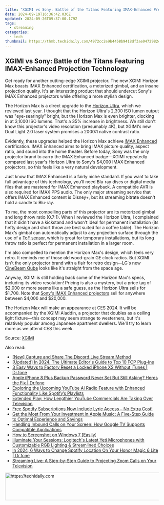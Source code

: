 ```yaml
---
title: "XGIMI vs Sony: Battle of the Titans Featuring IMAX-Enhanced Projection Technology"
date: 2024-09-19T16:36:42.036Z
updated: 2024-09-26T09:37:00.179Z
tags:
  - streaming
categories:
  - tech
thumbnail: https://thmb.techidaily.com/4972cc2e9b4458b9418df3ae9472982c28de632e59f41f250c24ca99aa66f9c9.jpg
---
```


## XGIMI vs Sony: Battle of the Titans Featuring IMAX-Enhanced Projection Technology

Get ready for another cutting-edge XGIMI projector. The new XGIMI Horizon Max boasts IMAX Enhanced certification, a motorized gimbal, and an insane projection quality. It's an interesting product that should undercut Sony's IMAX Enhanced projectors while offering a more stylish design.

 The Horizon Max is a direct upgrade to the [Horizon Ultra](https://tiktok-video-files.techidaily.com/updated-in-2024-unveiling-tiktoks-hidden-secrets-top-7-emoji-exploration-guide/), which we reviewed last year. I thought that the Horizon Ultra's 2,300 ISO lumen output was "eye-searingly" bright, but the Horizon Max is even brighter, clocking in at 3,1000 ISO lumens. That's a 35% increase in brightness. We still don't know this projector's video resolution (presumably 4K), but XGIMI's new Dual Light 2.0 laser system promises a 2000:1 native contrast ratio.

 Evidently, these upgrades helped the Horizon Max achieve [IMAX Enhanced](https://win11.techidaily.com/clearing-windows-10-tracking-step-by-step-tutorial/) certification. IMAX Enhanced aims to bring IMAX picture quality, aspect ratio, and sound into the home theater. Before today, Sony was the only projector brand to carry the IMAX Enhanced badge—XGIMI repeatedly compared last year's Horizon Ultra to Sony's $4,000 IMAX Enhanced projectors, so this feels like a very natural development.

 Just know that IMAX Enhanced is a fairly niche standard. If you want to take full advantage of this technology, you'll need Blu-ray discs or digital media files that are mastered for IMAX Enhanced playback. A compatible AVR is also required for IMAX PPS audio. The only major streaming service that offers IMAX Enhanced content is Disney+, but its streaming bitrate doesn't hold a candle to Blu-ray.

 To me, the most compelling parts of this projector are its motorized gimbal and long throw ratio (0.7:1). When I reviewed the Horizon Ultra, I complained that it didn't have a kickstand and wasn't ideal for permanent installation (its hefty design and short throw are best suited for a coffee table). The Horizon Max's gimbal can automatically adjust to any projection surface through the use of a [ToF sensor](https://bypass-frp.techidaily.com/itel-s23-adb-format-tool-for-pc-vs-other-unlocking-tools-which-one-is-the-best-by-drfone-android/), which is great for temporary installations, but its long throw ratio is perfect for permanent installation in a larger room.

 I'm also compelled to mention the Horizon Max's design, which feels very retro. It reminds me of those old wood-grain GE clock radios. But XGIMI isn't the only projector brand with a flair for retro design—LG's new [CineBeam Qube](https://android-location-track.techidaily.com/in-2024-top-5-car-locator-apps-for-oneplus-ace-2-pro-drfone-by-drfone-virtual-android/) looks like it's straight from the space age.

 Anyway, XGIMI is still holding back some of the Horizon Max's specs, including its video resolution! Pricing is also a mystery, but a price tag of $2,000 or more seems like a safe guess, as the Horizon Ultra sells for $1,700\. Note that [Sony's IMAX Enhanced projectors](https://electronics.sony.com/tv-video/projectors/c/all-projectors) sell for anywhere between $4,000 and $20,000.

 The Horizon Max will make an appearance at CES 2024\. It will be accompanied by the XGIMI Aladdin, a projector that doubles as a ceiling light fixture—this concept may seem strange to westerners, but it's relatively popular among Japanese apartment dwellers. We'll try to learn more as we attend CES this week.

 Source: [XGIMI](https://www.prnewswire.com/news-releases/xgimi-debuts-new-and-updated-technologies-for-its-next-generation-projectors-at-ces-2024-302027726.html)

<ins class="adsbygoogle"
     style="display:block"
     data-ad-format="autorelaxed"
     data-ad-client="ca-pub-7571918770474297"
     data-ad-slot="1223367746"></ins>

<ins class="adsbygoogle"
     style="display:block"
     data-ad-client="ca-pub-7571918770474297"
     data-ad-slot="8358498916"
     data-ad-format="auto"
     data-full-width-responsive="true"></ins>

<span class="atpl-alsoreadstyle">Also read:</span>
<div><ul>
<li><a href="https://screen-capture.techidaily.com/new-capture-and-share-the-discord-live-stream-method/"><u>[New] Capture and Share The Discord Live Stream Method</u></a></li>
<li><a href="https://fox-glue.techidaily.com/updated-in-2024-the-ultimate-editors-guide-to-top-10-fcp-plug-ins/"><u>[Updated] In 2024, The Ultimate Editor's Guide to Top 10 FCP Plug-Ins</u></a></li>
<li><a href="https://iphone-unlock.techidaily.com/3-easy-ways-to-factory-reset-a-locked-iphone-xs-without-itunes-drfone-by-drfone-ios/"><u>3 Easy Ways to Factory Reset a Locked iPhone XS Without iTunes | Dr.fone</u></a></li>
<li><a href="https://iphone-unlock.techidaily.com/apple-iphone-8-plus-backup-password-never-set-but-still-asking-heres-the-fix-drfone-by-drfone-ios/"><u>Apple iPhone 8 Plus Backup Password Never Set But Still Asking? Heres the Fix | Dr.fone</u></a></li>
<li><a href="https://media-tips.techidaily.com/exploring-the-upcoming-youtube-ai-radio-feature-with-enhanced-functionality-like-spotifys-playlists/"><u>Exploring the Upcoming YouTube AI Radio Feature with Enhanced Functionality Like Spotify’s Playlists</u></a></li>
<li><a href="https://media-tips.techidaily.com/extended-play-how-lengthier-youtube-commercials-are-taking-over-television/"><u>Extended Play: How Lengthier YouTube Commercials Are Taking Over Television</u></a></li>
<li><a href="https://media-tips.techidaily.com/free-spotify-subscriptions-now-include-lyric-access-no-extra-cost/"><u>Free Spotify Subscriptions Now Include Lyric Access – No Extra Cost!</u></a></li>
<li><a href="https://media-tips.techidaily.com/get-the-most-from-your-investment-in-apple-music-a-five-step-guide-to-optimal-experience-and-savings/"><u>Get the Most From Your Investment in Apple Music: A Five-Step Guide to Optimal Experience and Savings</u></a></li>
<li><a href="https://media-tips.techidaily.com/handling-inbound-calls-on-your-screen-how-google-tv-supports-compatible-applications/"><u>Handling Inbound Calls on Your Screen: How Google TV Supports Compatible Applications</u></a></li>
<li><a href="https://techno-recovery.techidaily.com/how-to-screenshot-on-windows-7-easily/"><u>How to Screenshot on Windows 7 [Easily]</u></a></li>
<li><a href="https://media-tips.techidaily.com/illuminate-your-sessions-logitechs-latest-yeti-microphones-with-customizable-rgb-lighting-and-streamlined-choices/"><u>Illuminate Your Sessions: Logitech's Latest Yeti Microphones with Customizable RGB Lighting & Streamlined Choices</u></a></li>
<li><a href="https://change-location.techidaily.com/in-2024-6-ways-to-change-spotify-location-on-your-honor-magic-6-lite-drfone-by-drfone-virtual-android/"><u>In 2024, 6 Ways to Change Spotify Location On Your Honor Magic 6 Lite | Dr.fone</u></a></li>
<li><a href="https://techno-recovery.techidaily.com/streaming-live-a-step-by-step-guide-to-projecting-zoom-calls-on-your-television/"><u>Streaming Live: A Step-by-Step Guide to Projecting Zoom Calls on Your Television</u></a></li>
</ul></div>

<!-- affiliate ads begin -->
<a href="https://appsumo.8odi.net/c/5597632/2144309/7443" target="_top" id="2144309">
  <img src="//a.impactradius-go.com/display-ad/7443-2144309" border="0" alt="https://techidaily.com" width="728" height="90"/>
</a>
<img height="0" width="0" src="https://appsumo.8odi.net/i/5597632/2144309/7443" style="position:absolute;visibility:hidden;" border="0" />
<!-- affiliate ads end -->

